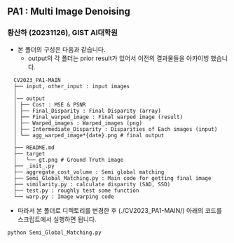 ## PA1 : Multi Image Denoising

### 황산하 (20231126), GIST AI대학원

- 본 폴더의 구성은 다음과 같습니다.
  - output의 각 폴더는 prior result가 있어서 이전의 결과물들을 아카이빙 했습니다. 
```
  CV2023_PA1-MAIN
  ├── input, other_input : input images
  │
  │── output
  │ ├── Cost : MSE & PSNR
  │ ├── Final_Disparity : Final Disparity (array)
  │ ├── Final_warped_image : Final warped image (result)
  │ ├── Warped_images : Warped_images (png)
  │ ├── Intermediate_Disparity : Disparities of Each images (input)  
  │ └── agg_warped_image*{date}.png # final output
  │  
  ├── README.md
  ├── target
  │   └── gt.png # Ground Truth image
  ├── _init_.py
  ├── aggregate_cost_volume : Semi global matching
  ├── Semi_Global_Matching.py : Main code for getting final image
  ├── similarity.py : calculate disparity (SAD, SSD)
  ├── test.py : roughly test some function
  └── warp.py : Image warping code
```
- 따라서 본 폴더로 디렉토리를 변경한 후 (./CV2023_PA1-MAIN/) 아래의 코드를 스크립트에서 실행하면 됩니다.

```
python Semi_Global_Matching.py
```
